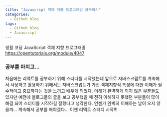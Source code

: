 ```yaml
---
title: "Javascript 객체 지향 프로그래밍 공부하기"
categories:
  - Github blog
tags:
  - Github blog
  - Javascript
---
```

생활 코딩 JavaScript 객체 지향 프로그래밍
https://opentutorials.org/module/4047

### 공부를 마치고...
처음에는 리액트를 공부하기 위해 스터디를 시작했는데 앞으로 자바스크립트를 계속해서 사용하고 활용하기 위해서는 자바스크립트가 가진 객체지향적 특성에 대한 이해가 필수적이고 중요하다는 것을 느끼고 배우게 되었다. 이해가 완벽하게 되지 않은 부분들도 있지만 예전에 블로그들의 글을 보고 공부했을 때 전혀 이해하지 못했던 부분들이 많이 해결 되어 스터디를 시작하길 잘했다고 생각한다. 언젠가 완벽히 이해하는 날이 오지 않을까... 계속해서 공부를 해야겠다... 이젠 리액트 스터디 시작!!!